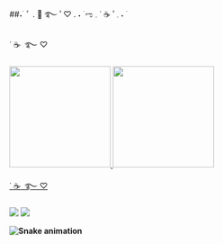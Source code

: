   ##˖ ࣪  ﾟ .  :swan:  ࿐  ﾟ♡ . ˖ ࣪ ಌ  𓈒 ˙ :coffee: ﾟ𓈒 ˖ ࣪ 


˙ :coffee:  ּ  ࿐  ♡

<div style="display: inline_block">  
<a href="https://github.com/sayuts">
<img height="180em" src="https://github-readme-stats.vercel.app/api?username=sayuts&show_icons=true&hide=contribs,prs&cache_seconds=86400&theme=buefy"/>
<img height="180em" src="https://github-readme-stats.vercel.app/api/top-langs/?username=sayuts&layout=compact&langs_count=7&theme=buefy"/>
</div> 

˙ :coffee:  ּ  ࿐  ♡
    
[<img src="https://img.shields.io/badge/linkedin-%230D1117.svg?&style=for-the-badge&logo=linkedin&logoColor=C91800" />](https://www.linkedin.com/in/nicolyteixeira/) 
[<img src="https://img.shields.io/badge/-Behance-0D1117?style=for-the-badge&logo=behance&logoColor=C91800" />](https://behance.net/nico-ly)

 **![Snake animation](https://github.com/sayuts/sayuts/blob/output/github-contribution-grid-snake.svg)**
